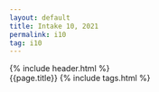 ```yaml
---
layout: default
title: Intake 10, 2021
permalink: i10
tag: i10
---
```

{% include header.html %}
<br>
{{page.title}}
{% include tags.html %}
